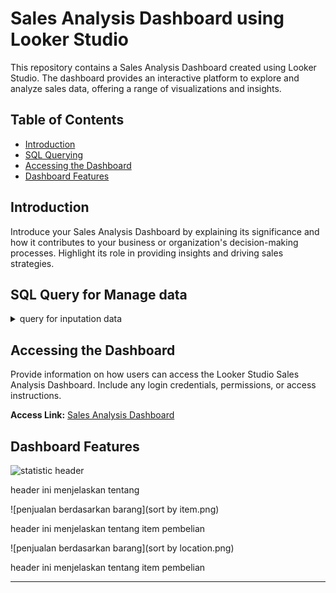 # Sales Analysis Dashboard using Looker Studio

This repository contains a Sales Analysis Dashboard created using Looker Studio. The dashboard provides an interactive platform to explore and analyze sales data, offering a range of visualizations and insights.

## Table of Contents
- [Introduction](#introduction)
- [SQL Querying](#sql-query-for-manage-data)
- [Accessing the Dashboard](#accessing-the-dashboard)
- [Dashboard Features](#dashboard-features)

## Introduction

Introduce your Sales Analysis Dashboard by explaining its significance and how it contributes to your business or organization's decision-making processes. Highlight its role in providing insights and driving sales strategies.

## SQL Query for Manage data
<details>
<summary>query for inputation data</summary>
<pre>
```sql
-- import table penjualan from csv --
CREATE TABLE penjualan (
    id_distributor INT,
    id_cabang INT,
    id_invoice INT,
    tanggal DATE,
    id_customer INT,
    id_barang INT,
    jumlah_barang INT,
    unit VARCHAR(255),
    harga DECIMAL,
    mata_uang VARCHAR(10),
    brand_id INT,
    lini VARCHAR(255)
);

COPY penjualan(id_distributor, id_cabang, id_invoice, tanggal, id_customer, id_barang, jumlah_barang, unit, harga, mata_uang, brand_id, lini)
FROM 'penjualan.csv' DELIMITER ',' CSV HEADER;

-- import table pelanggan from csv --
CREATE TABLE pelanggan (
    id_customer VARCHAR(255) PRIMARY KEY,
    "level" VARCHAR(255),
    nama VARCHAR(255),
    id_cabang_sales VARCHAR(255),
    cabang_sales VARCHAR(255),
    id_group VARCHAR(255),
    "group" VARCHAR(255)
);

COPY pelanggan(id_customer, level, nama, id_cabang_sales, cabang_sales, id_group, "group")
FROM 'pelanggan.csv' DELIMITER ',' CSV HEADER;

-- import table barang from csv --
CREATE TABLE barang (
    kode_barang VARCHAR(255) PRIMARY KEY,
    sektor VARCHAR(255),
    nama_barang VARCHAR(255),
    tipe VARCHAR(255),
    nama_tipe VARCHAR(255),
    kode_lini INT,
    lini VARCHAR(255),
    kemasan VARCHAR(255)
);

COPY barang(kode_barang, sektor, nama_barang, tipe, nama_tipe, kode_lini, lini, kemasan)
FROM 'barang.csv' DELIMITER ',' CSV HEADER;

-- membuat datamart analisis penjualan untuk menjadi acuan dashboard looker studio --
CREATE TABLE analisis_penjualan AS
SELECT DISTINCT
    pj.tanggal,
    pj.jumlah_barang,
    pj.harga,
    pj.lini,
    pl.nama AS nama_toko,
    pl.cabang_sales as kota,
    pl."group",
    b.nama_barang,
    b.kemasan
FROM penjualan AS pj
JOIN pelanggan AS pl ON pj.id_cabang = pl.id_cabang_sales
JOIN barang AS b ON pj.id_barang = b.kode_barang;```
</pre>

</details>

## Accessing the Dashboard

Provide information on how users can access the Looker Studio Sales Analysis Dashboard. Include any login credentials, permissions, or access instructions.

**Access Link:** [Sales Analysis Dashboard](https://lookerstudio.google.com/reporting/8b42f3cf-49fc-43fa-903c-c5e4964d16a7/page/KTvdD)

## Dashboard Features

![statistic header](statistics.png)

header ini menjelaskan tentang

![penjualan berdasarkan barang](sort by item.png)

header ini menjelaskan tentang item pembelian

![penjualan berdasarkan barang](sort by location.png)

header ini menjelaskan tentang item pembelian



---
